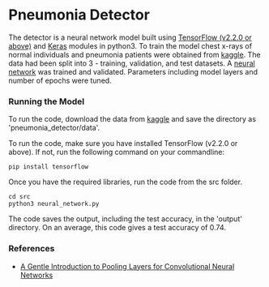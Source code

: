 <h1>Pneumonia Detector</h1>

The detector is a neural network model built using <a href="https://www.tensorflow.org/">TensorFlow (v2.2.0 or above)</a> and <a href="https://keras.io/">Keras</a> modules in python3. 
To train the model chest x-rays of normal individuals and pneumonia patients were obtained from <a href="https://www.kaggle.com/paultimothymooney/chest-xray-pneumonia">kaggle</a>. The data had been split into 3 - training, validation, and test datasets. A <a href="https://www.tensorflow.org/api_docs/python/tf/keras/Sequential">neural network</a> was trained and validated. Parameters including model layers and number of epochs were tuned. 

<h3>Running the Model</h3>

To run the code, download the data from <a href="https://www.kaggle.com/paultimothymooney/chest-xray-pneumonia">kaggle</a> and save the directory as 'pneumonia_detector/data'.

To run the code, make sure you have installed TensorFlow (v2.2.0 or above). If not, run the following command on your commandline:

```
pip install tensorflow
```

Once you have the required libraries, run the code from the src folder.

```
cd src
python3 neural_network.py
```

The code saves the output, including the test accuracy, in the 'output' directory. On an average, this code gives a test accuracy of 0.74.


<h3>References</h3>

* <a href="https://machinelearningmastery.com/pooling-layers-for-convolutional-neural-networks/">A Gentle Introduction to Pooling Layers for Convolutional Neural Networks</a>
